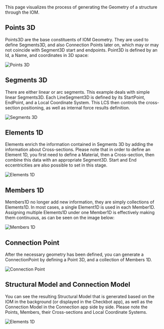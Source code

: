 This page visualizes the process of generating the Geometry of a structure through the IOM.

## Points 3D
Points3D are the base constituents of IOM Geometry. They are used to define Segments3D, and also Connection Points later on, which may or may not coincide with Segment3D start and endpoints. Point3D is defined by an Id, a Name, and coordinates in 3D space:

![Points 3D](https://github.com/idea-statica/ideastatica-public/blob/main/docs/Images/wiki/geom_points.png)

## Segments 3D
There are either linear or arc segments. This example deals with simple linear Segments3D. Each LineSegment3D is defined by its StartPoint, EndPoint, and a Local Coordinate System. This LCS then controls the cross-section positioning, as well as internal force results definition.

![Segments 3D](https://github.com/idea-statica/ideastatica-public/blob/main/docs/Images/wiki/geom_segments.png)

## Elements 1D
Elements enrich the information contained in Segments 3D by adding the information about Cross-sections. Please note that in order to define an Element 1D, you first need to define a Material, then a Cross-section, then combine this data with an appropriate Segment3D. Start and End eccentricities are also possible to set in this stage. 

![Elements 1D](https://github.com/idea-statica/ideastatica-public/blob/main/docs/Images/wiki/geom_elements.png)

## Members 1D
Members1D no longer add new information, they are simply collections of Elements1D. In most cases, a single Element1D is used in each Member1D. Assigning multiple Elements1D under one Member1D is effectively making them continuous, as can be seen on the image below:

![Members 1D](https://github.com/idea-statica/ideastatica-public/blob/main/docs/Images/wiki/geom_members.png)

## Connection Point
After the necessary geometry has been defined, you can generate a ConnectionPoint by defining a Point 3D, and a collection of Members 1D.

![Connection Point](https://github.com/idea-statica/ideastatica-public/blob/main/docs/Images/wiki/geom_connection.png)

## Structural Model and Connection Model
You can see the resulting Structural Model that is generated based on the IOM in the background (or displayed in the Checkbot app), as well as the Connection Model in the Connection app side by side. Please note the Points, Members, their Cross-sections and Local Coordinate Systems.

![Elements 1D](https://github.com/idea-statica/ideastatica-public/blob/main/docs/Images/wiki/geom_result.png)

